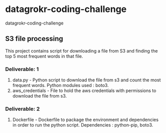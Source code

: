 # datagrokr-coding-challenge
datagrokr-coding-challenge

## S3 file processing
This project contains script for downloading a file from S3 and finding the top 5 most frequent words in that file.

### Deliverable: 1
1. data.py - Python script to download the file from s3 and count the most frequent words.
             Python modules used : boto3.
2. aws_credentials - File to hold the aws credentials with permissions to download the file from s3.

### Deliverable: 2
1. Dockerfile - Dockerfile to package the environment and dependencies in order to run the python script.
                Dependencies : python-pip, boto3.

